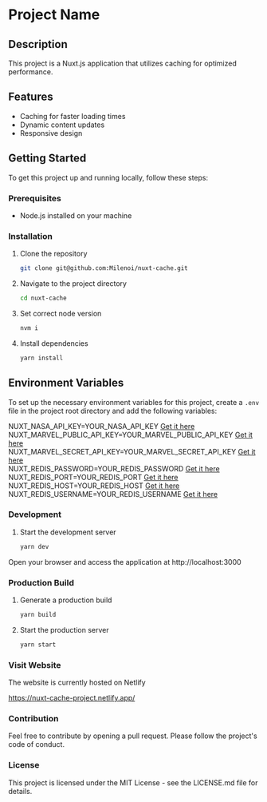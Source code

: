 # Project Name

## Description

This project is a Nuxt.js application that utilizes caching for optimized performance.

## Features

- Caching for faster loading times
- Dynamic content updates
- Responsive design

## Getting Started

To get this project up and running locally, follow these steps:

### Prerequisites

- Node.js installed on your machine

### Installation

1. Clone the repository

   ```bash
   git clone git@github.com:Milenoi/nuxt-cache.git

   ```

2. Navigate to the project directory

   ```bash
   cd nuxt-cache

   ```

3. Set correct node version

   ```bash
   nvm i

   ```

4. Install dependencies

   ```bash
   yarn install
   ```

## Environment Variables

To set up the necessary environment variables for this project, create a `.env` file in the project root directory and
add the following variables:

NUXT_NASA_API_KEY=YOUR_NASA_API_KEY [Get it here](https://developer.marvel.com/)<br>
NUXT_MARVEL_PUBLIC_API_KEY=YOUR_MARVEL_PUBLIC_API_KEY [Get it here](https://api.nasa.gov)<br>
NUXT_MARVEL_SECRET_API_KEY=YOUR_MARVEL_SECRET_API_KEY [Get it here](https://api.nasa.gov)<br>
NUXT_REDIS_PASSWORD=YOUR_REDIS_PASSWORD [Get it here](https://app.redislabs.com/)<br>
NUXT_REDIS_PORT=YOUR_REDIS_PORT [Get it here](https://app.redislabs.com/)<br>
NUXT_REDIS_HOST=YOUR_REDIS_HOST [Get it here](https://app.redislabs.com/)<br>
NUXT_REDIS_USERNAME=YOUR_REDIS_USERNAME [Get it here](https://app.redislabs.com/)

### Development

1. Start the development server

   ```bash
   yarn dev
   ```

Open your browser and access the application at http://localhost:3000

### Production Build

1. Generate a production build

   ```bash
   yarn build

   ```

2. Start the production server

   ```bash
   yarn start
   ```

### Visit Website

The website is currently hosted on Netlify

https://nuxt-cache-project.netlify.app/

### Contribution

Feel free to contribute by opening a pull request. Please follow the project's code of conduct.

### License

This project is licensed under the MIT License - see the LICENSE.md file for details.
